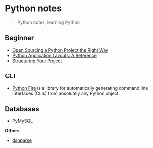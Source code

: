 # Python notes
> Python notes, learning Python

## Beginner

- [Open Sourcing a Python Project the Right Way](https://www.jeffknupp.com/blog/2013/08/16/open-sourcing-a-python-project-the-right-way/)
- [Python Application Layouts: A Reference](https://realpython.com/python-application-layouts/)
- [Structuring Your Project](https://docs.python-guide.org/writing/structure/)

## CLI

- [Python Fire](https://github.com/google/python-fire) is a library for automatically generating command line interfaces (CLIs) from absolutely any Python object.

## Databases

- [PyMySQL](https://github.com/PyMySQL/PyMySQL)

**Others**

- [dsnparse](https://github.com/Jaymon/dsnparse)

